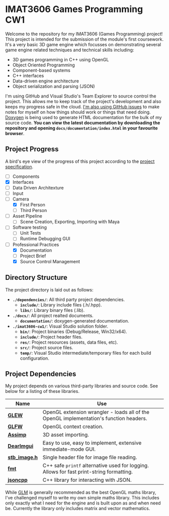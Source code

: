 # IMAT3606 Games Programming CW1

Welcome to the repository for my IMAT3606 (Games Programming) project! This project is intended for the submission of the module's first coursework. It's a very basic 3D game engine which focusses on demonstrating several game engine related techniques and technical skills including:
 - 3D games programming in C++ using OpenGL
 - Object Oriented Programming
 - Component-based systems
 - C++ interfaces
 - Data-driven engine architecture
 - Object serialization and parsing (JSON)
 
 I'm using GitHub and Visual Studio's Team Explorer to source control the project. This allows me to keep track of the project's development and also keeps my progress safe in the cloud. [I'm also using GitHub issues](https://github.com/george-mcdonagh/imat3606-cw1/issues) to make notes for myself on how things should work or things that need doing. [Doxygen](http://www.stack.nl/~dimitri/doxygen/) is being used to generate HTML documentation for the bulk of my source code. __You can view the latest documentation by downloading the repository and opening ```docs/documentation/index.html``` in your favourite browser__.

## Project Progress

A bird's eye view of the progress of this project according to the [project specification](https://github.com/george-mcdonagh/imat3606-cw1/blob/master/docs/coursework_spec.docx).
 
 - [ ] Components
 - [x] Interfaces
 - [ ] Data Driven Architexture
 - [ ] Input
 - [ ] Camera
   - [x] First Person
   - [ ] Third Person
 - [ ] Asset Pipeline
   - [ ] Scene Creation, Exporting, Importing with Maya
 - [ ] Software testing
   - [ ] Unit Tests
   - [ ] Runtime Debugging GUI
 - [ ] Professional Practices
   - [x] Documentation
   - [ ] Project Brief
   - [x] Source Control Management

## Directory Structure

The project directory is laid out as follows:
 - __```./dependencies/```__: All third party project dependencies. 
   - __```include/```__: Library include files (.h/.hpp).
   - __```libs/```__: Library binary files (.lib).
 - __```./docs/```__: All project realted documents.
   - __```documentation/```__: doxygen-generated documentation.
 - __```./imat3606-cw1/```__: Visual Studio solution folder.
   - __```bin/```__: Project binaries (Debug/Release, Win32/x64).
   - __```include/```__: Project header files.
   - __```res/```__: Project resources (assets, data files, etc).
   - __```src/```__: Project source files.
   - __```temp/```__: Visual Studio intermediate/temporary files for each build configuration.

## Project Dependencies

My project depends on various third-party libraries and source code. See below for a listing of these libraries.
 
__Name__ | __Use__
--- | ---
[__GLEW__](http://glew.sourceforge.net/) | OpenGL extension wrangler - loads all of the OpenGL implementation's function headers.
[__GLFW__](http://www.glfw.org/) | OpenGL context creation.
[__Assimp__](http://assimp.sourceforge.net/) | 3D asset importing.
[__DearImgui__](https://github.com/ocornut/imgui) | Easy to use, easy to implement, extensive immediate-mode GUI.
[__stb_image.h__](https://github.com/nothings/stb/blob/master/stb_image.h) | Single header file for image file reading.
[__fmt__](https://github.com/fmtlib/fmt) | C++ safe `printf` alternative used for logging. Allows for fast print-string formatting.
[__jsoncpp__](https://github.com/open-source-parsers/jsoncpp) | C++ library for interacting with JSON.

While [GLM](https://glm.g-truc.net/0.9.8/index.html) is generally recommended as the best OpenGL maths library, I've challenged myself to write my own simple maths library. This includes only exactly what I need for the engine and is built upon as and when need be. Currently the library only includes matrix and vector mathematics.
